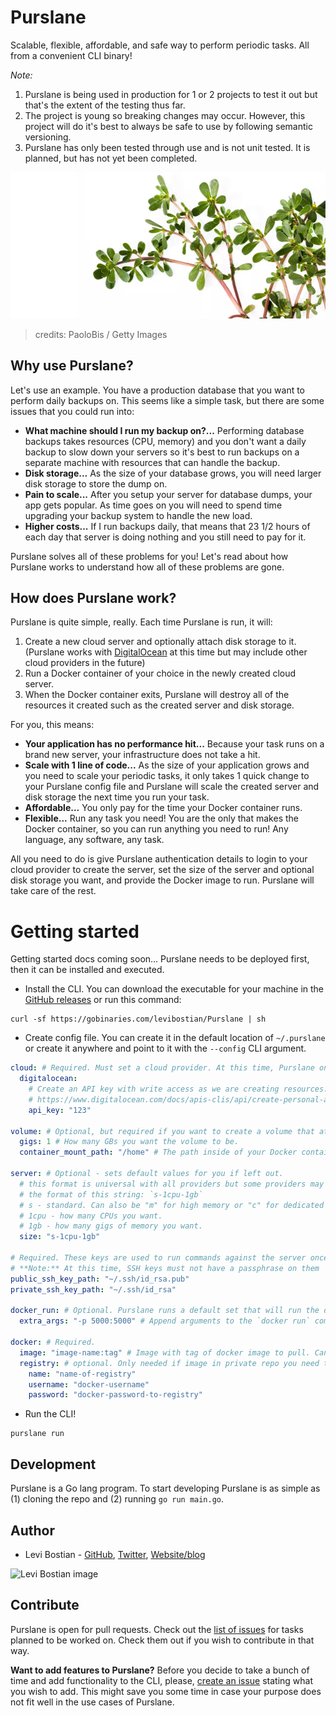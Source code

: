 # Purslane

Scalable, flexible, affordable, and safe way to perform periodic tasks. All from a convenient CLI binary!

*Note:* 
1. Purslane is being used in production for 1 or 2 projects to test it out but that's the extent of the testing thus far. 
2. The project is young so breaking changes may occur. However, this project will do it's best to always be safe to use by following semantic versioning. 
3. Purslane has only been tested through use and is not unit tested. It is planned, but has not yet been completed. 

![logo](misc/logo.jpg)
> credits: PaoloBis / Getty Images

## Why use Purslane? 

Let's use an example. You have a production database that you want to perform daily backups on. This seems like a simple task, but there are some issues that you could run into:

* **What machine should I run my backup on?...** Performing database backups takes resources (CPU, memory) and you don't want a daily backup to slow down your servers so it's best to run backups on a separate machine with resources that can handle the backup. 
* **Disk storage...** As the size of your database grows, you will need larger disk storage to store the dump on. 
* **Pain to scale...** After you setup your server for database dumps, your app gets popular. As time goes on you will need to spend time upgrading your backup system to handle the new load.
* **Higher costs...** If I run backups daily, that means that 23 1/2 hours of each day that server is doing nothing and you still need to pay for it.

Purslane solves all of these problems for you! Let's read about how Purslane works to understand how all of these problems are gone.

## How does Purslane work?

Purslane is quite simple, really. Each time Purslane is run, it will:
1. Create a new cloud server and optionally attach disk storage to it. (Purslane works with [DigitalOcean](https://www.digitalocean.com/) at this time but may include other cloud providers in the future)
2. Run a Docker container of your choice in the newly created cloud server. 
3. When the Docker container exits, Purslane will destroy all of the resources it created such as the created server and disk storage. 

For you, this means:
* **Your application has no performance hit...** Because your task runs on a brand new server, your infrastructure does not take a hit. 
* **Scale with 1 line of code...** As the size of your application grows and you need to scale your periodic tasks, it only takes 1 quick change to your Purslane config file and Purslane will scale the created server and disk storage the next time you run your task. 
* **Affordable...** You only pay for the time your Docker container runs. 
* **Flexible...** Run any task you need! You are the only that makes the Docker container, so you can run anything you need to run! Any language, any software, any task. 

All you need to do is give Purslane authentication details to login to your cloud provider to create the server, set the size of the server and optional disk storage you want, and provide the Docker image to run. Purslane will take care of the rest. 

# Getting started

Getting started docs coming soon... Purslane needs to be deployed first, then it can be installed and executed. 

* Install the CLI. You can download the executable for your machine in the [GitHub releases](https://github.com/levibostian/purslane/releases) or run this command:

```
curl -sf https://gobinaries.com/levibostian/Purslane | sh
```

* Create config file. You can create it in the default location of `~/.purslane` or create it anywhere and point to it with the `--config` CLI argument. 

```yaml
cloud: # Required. Must set a cloud provider. At this time, Purslane only works with DigitalOcean
  digitalocean:
    # Create an API key with write access as we are creating resources. 
    # https://www.digitalocean.com/docs/apis-clis/api/create-personal-access-token/
    api_key: "123" 

volume: # Optional, but required if you want to create a volume that attaches to the server. 
  gigs: 1 # How many GBs you want the volume to be. 
  container_mount_path: "/home" # The path inside of your Docker container you want the volume to attach to. 

server: # Optional - sets default values for you if left out. 
  # this format is universal with all providers but some providers may not have the combination you specify. This format will be converted to the string specific to the cloud provider for you. 
  # the format of this string: `s-1cpu-1gb`
  # s - standard. Can also be "m" for high memory or "c" for dedicated CPU. 
  # 1cpu - how many CPUs you want. 
  # 1gb - how many gigs of memory you want. 
  size: "s-1cpu-1gb" 

# Required. These keys are used to run commands against the server once it's created. The machine you run the CLI from will SSH into the created server and send commands to it. 
# **Note:** At this time, SSH keys must not have a passphrase on them 
public_ssh_key_path: "~/.ssh/id_rsa.pub"
private_ssh_key_path: "~/.ssh/id_rsa"

docker_run: # Optional. Purslane runs a default set that will run the docker container just fine. 
  extra_args: "-p 5000:5000" # Append arguments to the `docker run` command. Great place to add ports bindings or environment variables, for example. 

docker: # Required. 
  image: "image-name:tag" # Image with tag of docker image to pull. Can be from private or public repo. 
  registry: # optional. Only needed if image in private repo you need to authenticate with. 
    name: "name-of-registry"
    username: "docker-username"
    password: "docker-password-to-registry"
```

* Run the CLI! 

```
purslane run 
```

## Development 

Purslane is a Go lang program. To start developing Purslane is as simple as (1) cloning the repo and (2) running `go run main.go`.

## Author

* Levi Bostian - [GitHub](https://github.com/levibostian), [Twitter](https://twitter.com/levibostian), [Website/blog](http://levibostian.com)

![Levi Bostian image](https://gravatar.com/avatar/22355580305146b21508c74ff6b44bc5?s=250)

## Contribute

Purslane is open for pull requests. Check out the [list of issues](https://github.com/levibostian/purslane/issues) for tasks planned to be worked on. Check them out if you wish to contribute in that way.

**Want to add features to Purslane?** Before you decide to take a bunch of time and add functionality to the CLI, please, [create an issue](https://github.com/levibostian/Purslane/issues/new) stating what you wish to add. This might save you some time in case your purpose does not fit well in the use cases of Purslane.
